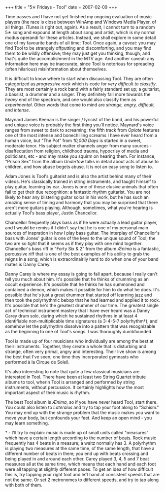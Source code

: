 +++
title = "5✭ Fridays - Tool"
date = 2007-02-09
+++

Time passes and I have not yet finished my ongoing evaluation of music players (the race is close between WinAmp and Windows Media Player, of all things. iTunes is right out, again). As a result, I cannot turn to a random 5✭ song and expound at length about song and artist, which is my normal modus operandi for these articles. Instead, we shall explore in some detail one of my favourite bands of all time; Tool. Once again, a caveat: you may find Tool to be strangely offputting and discomforting, and you may find them to be wildly offensive; they may just get you thinking, though, and that's quite the accomplishment in the MTV age. And another caveat: any information here may be inaccurate, since Tool is notorious for spreading (often hilarious) misinformation about themselves.

It is difficult to know where to start when discussing Tool. They are often categorized as _progressive rock_ which is code for _very difficult to classify_. They are most certainly a rock band with a fairly standard set up; a guitarist, a bassist, a drummer and a singer. They definitely fall more towards the _heavy_ end of the spectrum, and one would also classify them as _experimental_. Other words that come to mind are _strange, angry, difficult,_ and _intense_.

Maynard James Keenan is the singer / lyricist of the band, and his powerful and unique voice is probably the first thing you'll notice. Maynard's voice ranges from sweet to dark to screaming; the fifth track from _Opiate_ features one of the most intense and bonechilling screams I have ever heard from a human voice, but "The Pot" from _10,000 Days_ is started in a sweet, moderate tenor. His subject matter channels anger from many sources - disaffectation from religion, childhood trauma, hypocrisy of media and politicians, etc - and may make you squirm on hearing them. For instance, "Prison Sex" from the album _Undertow_ talks in detail about acts of abuse to children, and how abuse begets abuse. It is not an easy song to listen to.

Adam Jones is Tool's guitarist and is also the artist behind many of their videos. He's classically trained in string instruments, and taught himself to play guitar, learning by ear. Jones is one of those elusive animals that often fail to get their due recognition: a fantastic rhythm guitarist. You are not likely to hear any blistering guitar solos in his work, but he has such an amazing sense of timing and harmony that you may be surprised that there aren't more guitars playing. Although, sometimes, what you're hearing is actually Tool's bass player, Justin Chancellor.

Chancellor frequently plays bass as if he were actually a lead guitar player, and I would be remiss if I didn't say that he is one of my personal main sources of inspration in how I play bass guitar. The interplay of Chancellor's bass with Jones' guitar is one of the keys to the unique sound of Tool; the two are so _tight_ that it seems as if they play with one mind together. Chancellor's bass riff in "Forty Six & 2" from the album _Ænima_ is a fantastic, percussive riff that is one of the best examples of his ability to grab the reigns in a song, which is extraordinairily hard to do when one of your band mates is Danny Carey.

Danny Carey is where my essay is going to fall apart, because I really can't tell you much about him. It's possible that he thinks of drumming as an occult experience. It's possible that he thinks he has summoned and contained a demon, which makes it possible for him to do what he does. It's possible that he's just a great drummer that started off learning jazz and then took the polyrhythmic bebop that he had learned and applied it to rock. It's possible that he's the greatest drummer of our time. The greatest single act of technical instrument mastery that I have ever heard was a Danny Carey drum solo, during which he sustained rhythms in at least 4 identifiable non-multiplicable time signatures (a 3-4-5-7 polyrhythm†), and somehow let the polyrhythm dissolve into a pattern that was recognizable as the beginning to one of Tool's songs. I was thoroughly dumbfounded.

Tool is made up of four musicians who individually are among the best at their instruments. Together, they create a whole that is disturbing and strange, often very primal, angry and interesting. Their live show is among the best that I've seen; one time they incorporated gymnasts who performed à la Cirque de Soleil.

It's also interesting to note that quite a few classical musicians are interested in Tool. There have been at least two String Quartet tribute albums to tool, wherin Tool is arranged and performed by string instruments, without percussion. It certainly highlights how the most important aspect of their music is rhythm.

The best Tool album is _Ænima_, so if you have never heard Tool, start there. You could also listen to _Lateralus_ and try to tap your foot along to "Schism." You may end up with the strange problem that the music makes you want to move your body, but confounds your feet. And keep an open mind - you may learn something.

† - I'll try to explain: music is made up of small units called "measures" which have a certain length according to the number of beats. Rock music frequently has 4 beats in a measure; a waltz normally has 3. A polyrhythm is playing two measures at the same time, of the same length, that have a different number of beats in them; you end up with beats crossing and being played in and around each other. Carey played 3, 4, 5 and 7 beat measures all at the same time, which means that each hand and each foot were all tapping at slightly different paces. To get an idea of how difficult this is, try tapping your right foot and left hand at consistent speeds that are not the same. Or set 2 metronomes to different speeds, and try to tap along with both of them.

